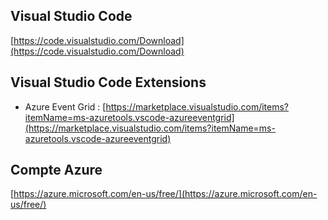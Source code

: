 ## Visual Studio Code

[https://code.visualstudio.com/Download](https://code.visualstudio.com/Download)

## Visual Studio Code Extensions

- Azure Event Grid  : [https://marketplace.visualstudio.com/items?itemName=ms-azuretools.vscode-azureeventgrid](https://marketplace.visualstudio.com/items?itemName=ms-azuretools.vscode-azureeventgrid)

## Compte Azure

[https://azure.microsoft.com/en-us/free/](https://azure.microsoft.com/en-us/free/)
